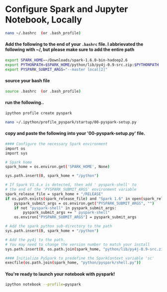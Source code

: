 # Configure Spark and Jupyter Notebook, Locally

```bash
nano ~/.bashrc  (or .bash_profile)
```

#### Add the following to the end of your `.bashrc` file.  I abbrievated the following with ~/, but please make sure to add the entire path

```bash
export SPARK_HOME=~/Downloads/spark-1.6.0-bin-hadoop2.6
export PYTHONPATH=$SPARK_HOME/python/lib/py4j-0.9-src.zip:$PYTHONPATH
export PYSPARK_SUBMIT_ARGS="--master local[2]"   
```
#### source your bash file

```bash
source .bashrc  (or .bash_profile)
```

#### run the following..

```bash 
ipython profile create pyspark
```
```bash 
nano ~/.ipython/profile_pyspark/startup/00-pyspark-setup.py
```

#### copy and paste the following into your '00-pyspark-setup.py' file.

```bash
#### Configure the necessary Spark environment
import os
import sys

# Spark home
spark_home = os.environ.get('SPARK_HOME', None)

sys.path.insert(0, spark_home + "/python")

# If Spark V1.4.x is detected, then add ' pyspark-shell' to
# the end of the 'PYSPARK_SUBMIT_ARGS' environment variable
spark_release_file = spark_home + "/RELEASE"
if os.path.exists(spark_release_file) and "Spark 1.6" in open(spark_release_file).read():
    pyspark_submit_args = os.environ.get("PYSPARK_SUBMIT_ARGS", "")
    if not "pyspark-shell" in pyspark_submit_args:
        pyspark_submit_args += " pyspark-shell"
    os.environ["PYSPARK_SUBMIT_ARGS"] = pyspark_submit_args

# Add the spark python sub-directory to the path
sys.path.insert(0, spark_home + "/python")

# Add the py4j to the path.
# You may need to change the version number to match your install
sys.path.insert(0, os.path.join(spark_home, "python/lib/py4j-0.9-src.zip"))

#### Initialize PySpark to predefine the SparkContext variable 'sc'
execfile(os.path.join(spark_home, "python/pyspark/shell.py"))
```

#### You're ready to launch your notebook with pyspark!

```bash 
ipython notebook --profile=pyspark
```


